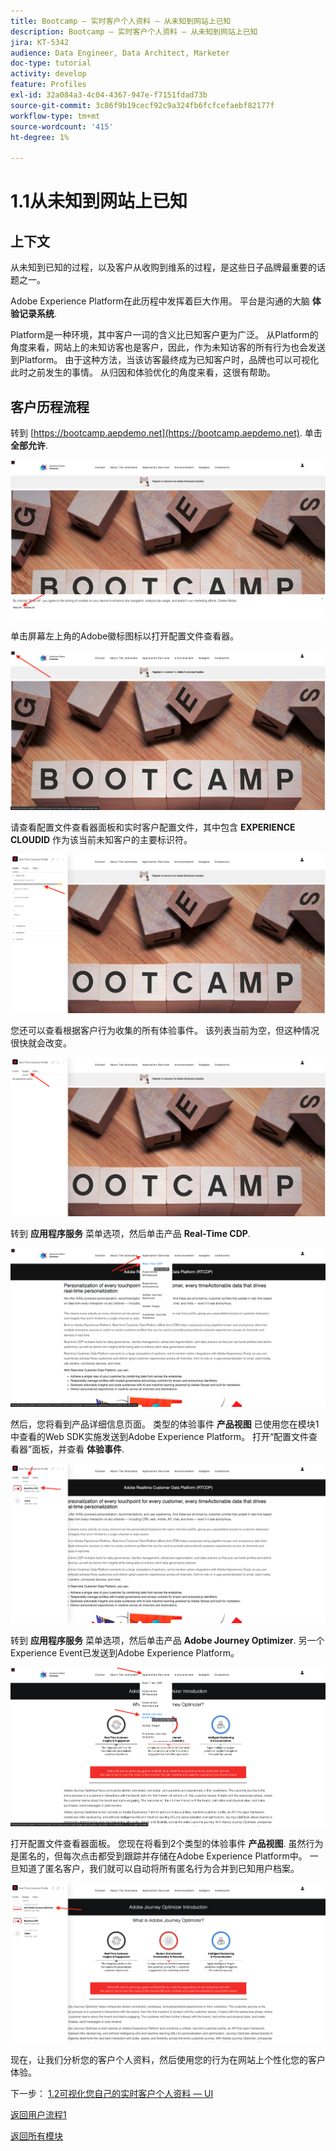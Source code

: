 ```yaml
---
title: Bootcamp — 实时客户个人资料 — 从未知到网站上已知
description: Bootcamp — 实时客户个人资料 — 从未知到网站上已知
jira: KT-5342
audience: Data Engineer, Data Architect, Marketer
doc-type: tutorial
activity: develop
feature: Profiles
exl-id: 32a084a3-4c04-4367-947e-f7151fdad73b
source-git-commit: 3c86f9b19cecf92c9a324fb6fcfcefaebf82177f
workflow-type: tm+mt
source-wordcount: '415'
ht-degree: 1%

---
```


# 1.1从未知到网站上已知

## 上下文

从未知到已知的过程，以及客户从收购到维系的过程，是这些日子品牌最重要的话题之一。

Adobe Experience Platform在此历程中发挥着巨大作用。 平台是沟通的大脑 **体验记录系统**.

Platform是一种环境，其中客户一词的含义比已知客户更为广泛。 从Platform的角度来看，网站上的未知访客也是客户，因此，作为未知访客的所有行为也会发送到Platform。 由于这种方法，当该访客最终成为已知客户时，品牌也可以可视化此时之前发生的事情。 从归因和体验优化的角度来看，这很有帮助。

## 客户历程流程

转到 [https://bootcamp.aepdemo.net](https://bootcamp.aepdemo.net). 单击 **全部允许**.

![DSN](./images/web8.png)

单击屏幕左上角的Adobe徽标图标以打开配置文件查看器。

![演示](./images/pv1.png)

请查看配置文件查看器面板和实时客户配置文件，其中包含 **EXPERIENCE CLOUDID** 作为该当前未知客户的主要标识符。

![演示](./images/pv2.png)

您还可以查看根据客户行为收集的所有体验事件。 该列表当前为空，但这种情况很快就会改变。

![演示](./images/pv3.png)

转到 **应用程序服务** 菜单选项，然后单击产品 **Real-Time CDP**.

![演示](./images/pv4.png)

然后，您将看到产品详细信息页面。 类型的体验事件 **产品视图** 已使用您在模块1中查看的Web SDK实施发送到Adobe Experience Platform。 打开“配置文件查看器”面板，并查看 **体验事件**.

![演示](./images/pv5.png)

转到 **应用程序服务** 菜单选项，然后单击产品 **Adobe Journey Optimizer**. 另一个Experience Event已发送到Adobe Experience Platform。

![演示](./images/pv7.png)

打开配置文件查看器面板。 您现在将看到2个类型的体验事件 **产品视图**. 虽然行为是匿名的，但每次点击都受到跟踪并存储在Adobe Experience Platform中。 一旦知道了匿名客户，我们就可以自动将所有匿名行为合并到已知用户档案。

![演示](./images/pv8.png)

现在，让我们分析您的客户个人资料，然后使用您的行为在网站上个性化您的客户体验。

下一步： [1.2可视化您自己的实时客户个人资料 — UI](./ex2.md)

[返回用户流程1](./uc1.md)

[返回所有模块](../../overview.md)
